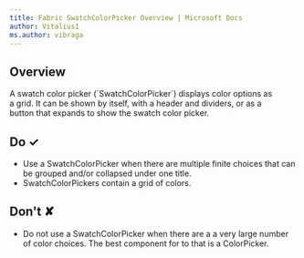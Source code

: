 ```yaml
---
title: Fabric SwatchColorPicker Overview | Microsoft Docs
author: Vitalius1
ms.author: vibraga
---
```


## Overview
A swatch color picker (&#x60;SwatchColorPicker&#x60;) displays color options as a grid. It can be shown by itself, with a header and dividers, or as a button that expands to show the swatch color picker.



## Do &#10003;
- Use a SwatchColorPicker when there are multiple finite choices that can be grouped and&#x2F;or collapsed under one title.
- SwatchColorPickers contain a grid of colors.


## Don't &#10008;
- Do not use a SwatchColorPicker when there are a a very large number of color choices. The best component for to that is a ColorPicker.
